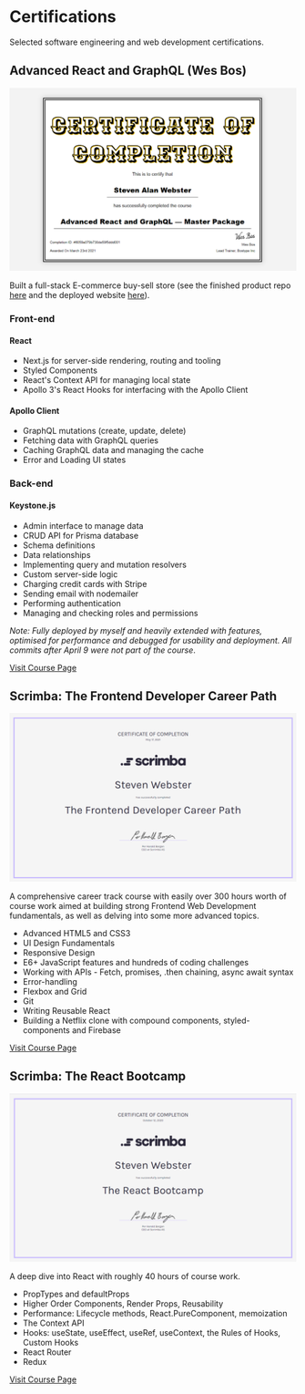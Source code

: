# Certifications

Selected software engineering and web development certifications.

## Advanced React and GraphQL (Wes Bos)

![Advanced React and GraphQL (Wes Bos)](https://github.com/budokans/certifications/blob/main/wes-bos-advanced-react-graphql.png "Advanced React and GraphQL (Wes Bos)")

Built a full-stack E-commerce buy-sell store (see the finished product repo [here](https://github.com/budokans/gretsch-geeks "Gretsch Geeks") and the deployed website [here](https://gretsch.stevenwebster.co "Gretsch Geeks")).

### Front-end

#### React

- Next.js for server-side rendering, routing and tooling
- Styled Components
- React's Context API for managing local state
- Apollo 3's React Hooks for interfacing with the Apollo Client

#### Apollo Client

- GraphQL mutations (create, update, delete)
- Fetching data with GraphQL queries
- Caching GraphQL data and managing the cache
- Error and Loading UI states

### Back-end

#### Keystone.js

- Admin interface to manage data
- CRUD API for Prisma database
- Schema definitions
- Data relationships
- Implementing query and mutation resolvers
- Custom server-side logic
- Charging credit cards with Stripe
- Sending email with nodemailer
- Performing authentication
- Managing and checking roles and permissions

_Note: Fully deployed by myself and heavily extended with features, optimised for performance and debugged for usability and deployment. All commits after April 9 were not part of the course_.

[Visit Course Page](https://advancedreact.com/ "Advanced React and GraphQL (Wes Bos)")

## Scrimba: The Frontend Developer Career Path

![Scrimba: The Frontend Developer Career Path](https://github.com/budokans/certifications/blob/main/scrimba-frontend-developer-career-path.png "Scrimba: The Frontend Developer Career Path")

A comprehensive career track course with easily over 300 hours worth of course work aimed at building strong Frontend Web Development fundamentals, as well as delving into some more advanced topics.

- Advanced HTML5 and CSS3
- UI Design Fundamentals
- Responsive Design
- E6+ JavaScript features and hundreds of coding challenges
- Working with APIs - Fetch, promises, .then chaining, async await syntax
- Error-handling
- Flexbox and Grid
- Git
- Writing Reusable React
- Building a Netflix clone with compound components, styled-components and Firebase

[Visit Course Page](https://scrimba.com/learn/frontend "Scrimba: The Frontend Developer Career Path")

## Scrimba: The React Bootcamp

![Scrimba: The React Bootcamp](https://github.com/budokans/certifications/blob/main/scrimba-react-bootcamp.png "Scrimba: The React Bootcamp")

A deep dive into React with roughly 40 hours of course work.

- PropTypes and defaultProps
- Higher Order Components, Render Props, Reusability
- Performance: Lifecycle methods, React.PureComponent, memoization
- The Context API
- Hooks: useState, useEffect, useRef, useContext, the Rules of Hooks, Custom Hooks
- React Router
- Redux

[Visit Course Page](https://scrimba.com/learn/react "Scrimba: The React Bootcamp")
